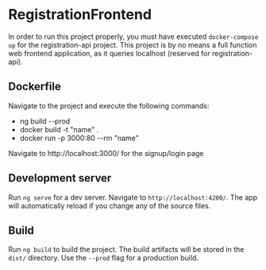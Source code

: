 # RegistrationFrontend

In order to run this project properly, you must have executed `docker-compose up` for the registration-api project.
This project is by no means a full function web frontend application, as it queries localhost (reserved for registration-api).

## Dockerfile

Navigate to the project and execute the following commands:
* ng build --prod
* docker build -t "name" .
* docker run -p 3000:80 --rm "name"

Navigate to http://localhost:3000/ for the signup/login page

## Development server

Run `ng serve` for a dev server. Navigate to `http://localhost:4200/`. The app will automatically reload if you change any of the source files.

## Build

Run `ng build` to build the project. The build artifacts will be stored in the `dist/` directory. Use the `--prod` flag for a production build.

